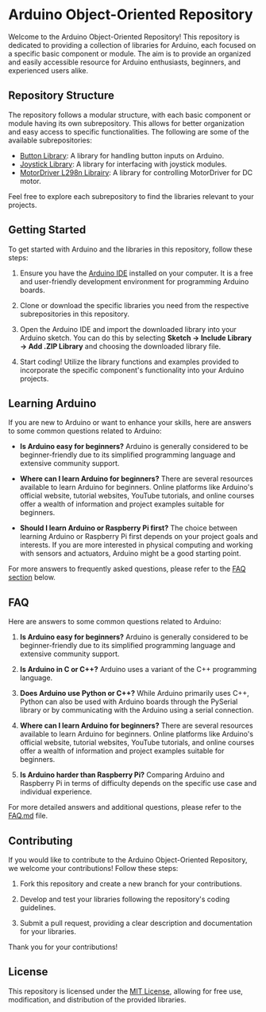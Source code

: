 # Arduino Object-Oriented Repository

Welcome to the Arduino Object-Oriented Repository! This repository is dedicated to providing a collection of libraries for Arduino, each focused on a specific basic component or module. The aim is to provide an organized and easily accessible resource for Arduino enthusiasts, beginners, and experienced users alike.

## Repository Structure

The repository follows a modular structure, with each basic component or module having its own subrepository. This allows for better organization and easy access to specific functionalities. The following are some of the available subrepositories:

- [Button Library](https://github.com/Samartic/Arduino-Object-oriented-Librairies/tree/main/button-library): A library for handling button inputs on Arduino.
- [Joystick Library](https://github.com/Samartic/Arduino-Object-oriented-Librairies/tree/main/joystick-library): A library for interfacing with joystick modules.
- [MotorDriver L298n Librairy](https://github.com/Samartic/Arduino-Object-oriented-Librairies/tree/main/MotorDriverL298n): A library for controlling MotorDriver for DC motor.

Feel free to explore each subrepository to find the libraries relevant to your projects.

## Getting Started

To get started with Arduino and the libraries in this repository, follow these steps:

1. Ensure you have the [Arduino IDE](https://www.arduino.cc/en/software) installed on your computer. It is a free and user-friendly development environment for programming Arduino boards.

2. Clone or download the specific libraries you need from the respective subrepositories in this repository.

3. Open the Arduino IDE and import the downloaded library into your Arduino sketch. You can do this by selecting **Sketch → Include Library → Add .ZIP Library** and choosing the downloaded library file.

4. Start coding! Utilize the library functions and examples provided to incorporate the specific component's functionality into your Arduino projects.

## Learning Arduino

If you are new to Arduino or want to enhance your skills, here are answers to some common questions related to Arduino:

- **Is Arduino easy for beginners?** Arduino is generally considered to be beginner-friendly due to its simplified programming language and extensive community support.

- **Where can I learn Arduino for beginners?** There are several resources available to learn Arduino for beginners. Online platforms like Arduino's official website, tutorial websites, YouTube tutorials, and online courses offer a wealth of information and project examples suitable for beginners.

- **Should I learn Arduino or Raspberry Pi first?** The choice between learning Arduino or Raspberry Pi first depends on your project goals and interests. If you are more interested in physical computing and working with sensors and actuators, Arduino might be a good starting point.

For more answers to frequently asked questions, please refer to the [FAQ section](#faq) below.

## FAQ

Here are answers to some common questions related to Arduino:

1. **Is Arduino easy for beginners?**
   Arduino is generally considered to be beginner-friendly due to its simplified programming language and extensive community support.

2. **Is Arduino in C or C++?**
   Arduino uses a variant of the C++ programming language.

3. **Does Arduino use Python or C++?**
   While Arduino primarily uses C++, Python can also be used with Arduino boards through the PySerial library or by communicating with the Arduino using a serial connection.

4. **Where can I learn Arduino for beginners?**
   There are several resources available to learn Arduino for beginners. Online platforms like Arduino's official website, tutorial websites, YouTube tutorials, and online courses offer a wealth of information and project examples suitable for beginners.

5. **Is Arduino harder than Raspberry Pi?**
   Comparing Arduino and Raspberry Pi in terms of difficulty depends on the specific use case and individual experience.


For more detailed answers and additional questions, please refer to the [FAQ.md](https://github.com/Samartic/ArduinoLibrairies/blob/main/Faq.md) file.

## Contributing

If you would like to contribute to the Arduino Object-Oriented Repository, we welcome your contributions! Follow these steps:

1. Fork this repository and create a new branch for your contributions.

2. Develop and test your libraries following the repository's coding guidelines.

3. Submit a pull request, providing a clear description and documentation for your libraries.

Thank you for your contributions!

## License

This repository is licensed under the [MIT License](LICENSE), allowing for free use, modification, and distribution of the provided libraries.

